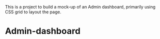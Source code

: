 This is a project to build a mock-up of an Admin dashboard, primarily using CSS grid to layout the page.

# Admin-dashboard